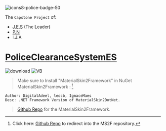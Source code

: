 ![icons8-police-badge-50](https://github.com/prince0010/PoliceClearanceIssuanceSystemES/assets/97717613/0d602afe-b659-418e-bfce-c6a1a87b3017)

The `Capstone Project` of: 

- [J.E.S](https://github.com/alienzzz29) (The Leader)
- [P.N](https://github.com/prince0010)
- I.J.A


# [PoliceClearanceSystemES](https://github.com/prince0010/PoliceClearanceIssuanceSystemES.git)
![download](https://github.com/prince0010/PoliceClearanceIssuanceSystemES/assets/97717613/dcca9789-04cb-4077-8c5d-1f07c9a56518) ![VB](https://github.com/prince0010/PoliceClearanceIssuanceSystemES/assets/97717613/f308bb23-ecd2-452e-8070-c8c4ae139dda)



> Make sure to Install "MaterialSkin2Framework" in NuGet
> MaterialSkin2Framework : [^1]
```
Author: DigitalAdeel, leocb, IgnaceMaes
Desc: .NET Framework Version of MaterialSkin2DotNet.
```
> [Github Repo](https://github.com/DigitalAdeel/MaterialSkin2Framework) for the MaterialSkin2Framework.
> [^1]: Click here: [Github Repo](https://github.com/DigitalAdeel/MaterialSkin2Framework) to redirect into the MS2F repository.


